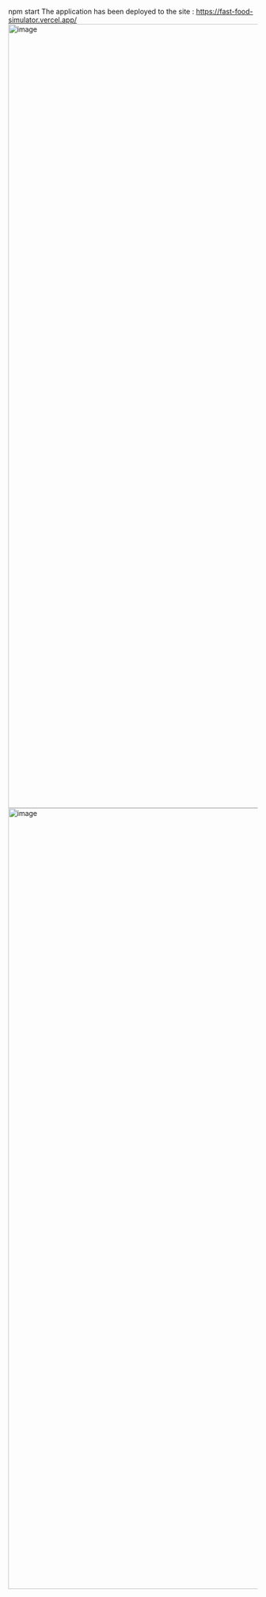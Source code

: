 npm start
The application has been deployed to the site : https://fast-food-simulator.vercel.app/
<img width="2918" height="1582" alt="image" src="https://github.com/user-attachments/assets/f9348b8a-a130-4f0c-ab68-a04e9f4c4390" />
<img width="2914" height="1576" alt="image" src="https://github.com/user-attachments/assets/863f9838-3d6f-4384-897c-708c67039172" />

